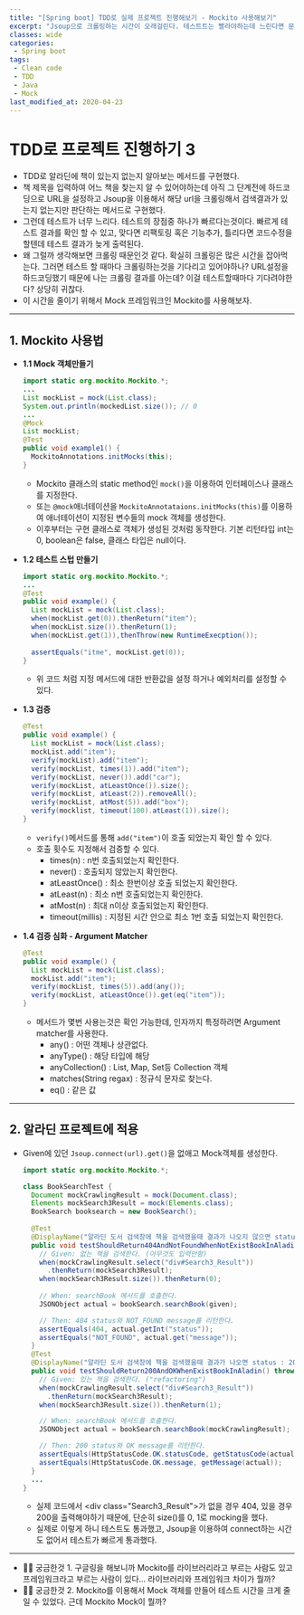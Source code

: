 ```yaml
---
title: "[Spring boot] TDD로 실제 프로젝트 진행해보기 - Mockito 사용해보기"
excerpt: "Jsoup으로 크롤링하는 시간이 오래걸린다. 테스트트는 빨라야하는데 느린다면 문제가 있다! 해결하기위해 Mock을 사용해보자."
classes: wide
categories:
 - Spring boot
tags:
 - Clean code
 - TDD
 - Java
 - Mock
last_modified_at: 2020-04-23
---
```




# TDD로 프로젝트 진행하기 3

* TDD로 알라딘에 책이 있는지 없는지 알아보는 메서드를 구현했다.
* 책 제목을 입력하여 어느 책을 찾는지 알 수 있어야하는데 아직 그 단계전에 하드코딩으로 URL을 설정하고 Jsoup을 이용해서 해당 url을 크롤링해서 검색결과가 있는지 없는지만 판단하는 메서드로 구현했다.
* 그런데 테스트가 너무 느리다. 테스트의 장점중 하나가 빠르다는것이다. 빠르게 테스트 결과를 확인 할 수 있고, 맞다면 리팩토링 혹은 기능추가, 틀리다면 코드수정을 할텐데 테스트 결과가 늦게 출력된다.
* 왜 그럴까 생각해보면 크롤링 때문인것 같다. 확실히 크롤링은 많은 시간을 잡아먹는다. 그러면 테스트 할 때마다 크롤링하는것을 기다리고 있어야하나? URL설정을 하드코딩했기 때문에 나는 크롤링 결과를 아는데? 이걸 테스트할때마다 기다려야한다? 상당히 귀찮다.
* 이 시간을 줄이기 위해서 Mock 프레임워크인 Mockito를 사용해보자.

---

## 1. Mockito 사용법

* **1.1 Mock 객체만들기**

  ```java
  import static org.mockito.Mockito.*;
  ...
  List mockList = mock(List.class);
  System.out.println(mockedList.size()); // 0
  ...
  @Mock
  List mockList;
  @Test
  public void example1() {
    MockitoAnnotations.initMocks(this);
  }
  ```

  * Mockito 클래스의 static method인 `mock()`을 이용하여 인터페이스나 클래스를 지정한다.
  * 또는 `@mock`애너테이션을 `MockitoAnnotataions.initMocks(this)`를 이용하여 애너테이션이 지정된 변수들의 mock 객체를 생성한다.
  * 이후부터는 구현 클래스로 객체가 생성된 것처럼 동작한다. 기본 리턴타입 int는 0, boolean은 false, 클래스 타입은 null이다.

* **1.2 테스트 스텁 만들기**

  ```java
  import static org.mockito.Mockito.*;
  ...
  @Test
  public void example() {
    List mockList = mock(List.class);
    when(mockList.get(0)).thenReturn("item");
    when(mockList.size()).thenReturn(1);
    when(mockList.get(1)),thenThrow(new RuntimeExecption());
      
    assertEquals("itme", mockList.get(0));
  }
  ```

  * 위 코드 처럼 지정 메서드에 대한 반환값을 설정 하거나 예외처리를 설정할 수 있다.

* **1.3 검증**

  ```java
  @Test
  public void example() {
    List mockList = mock(List.class);
    mockList.add("item");
    verify(mockList).add("item");
    verify(mockList, times(1)).add("item");
    verify(mockList, never()).add("car");
    verify(mockList, atLeastOnce()).size();
    verify(mockList, atLeast(2)).removeAll();
    verify(mockList, atMost(5)).add("box");
    verify(mocklist, timeout(100).atLeast(1)).size();
  }
  ```

  * `verify()`메서드를 통해 `add("item")`이 호출 되었는지 확인 할 수 있다.
  * 호출 횟수도 지정해서 검증할 수 있다.
    * times(n) : n번 호출되었는지 확인한다.
    * never() : 호출되지 않았는지 확인한다.
    * atLeastOnce() : 최소 한번이상 호출 되었는지 확인한다.
    * atLeast(n) : 최소 n번 호출되었는지 확인한다.
    * atMost(n) : 최대 n이상 호출되었는지 확인한다.
    * timeout(millis) : 지정된 시간 안으로 최소 1번 호출 되었는지 확인한다.

* **1.4 검증 심화 - Argument Matcher**

  ```java
  @Test
  public void example() {
    List mockList = mock(List.class);
    mockList.add("item");
    verify(mockList, times(5)).add(any());
    verify(mockList, atLeastOnce()).get(eq("item"));
  }
  ```

  * 메서드가 몇번 사용는것은 확인 가능한데, 인자까지 특정하려면 Argument matcher를 사용한다.
    * any() : 어떤 객체나 상관없다.
    * anyType() : 해당 타입에 해당
    * anyCollection() : List, Map, Set등 Collection 객체
    * matches(String regax) : 정규식 문자로 찾는다.
    * eq() : 같은 값

---

## 2. 알라딘 프로젝트에 적용

* Given에 있던 `Jsoup.connect(url).get()`을 없애고 Mock객체를 생성한다.

  ```java
  import static org.mockito.Mockito.*;
  
  class BookSearchTest {
    Document mockCrawlingResult = mock(Document.class);
    Elements mockSearch3Result = mock(Elements.class);
    BookSearch booksearch = new BookSearch();
    
    @Test
    @DisplayName("알라딘 도서 검색창에 책을 검색했을때 결과가 나오지 않으면 status : 404, message : NOT_FOUND를 Json형태로 리턴한다.")
    public void testShouldReturn404AndNotFoundWhenNotExistBookInAladin() throws JSONException {
      // Given: 없는 책을 검색한다. (아무것도 입력안함)
      when(mockCrawlingResult.select("div#Search3_Result"))
        .thenReturn(mockSearch3Result);
      when(mockSearch3Result.size()).thenReturn(0);
     
      // When: searchBook 메서드를 호출한다.
      JSONObject actual = bookSearch.searchBook(given);
  
      // Then: 404 status와 NOT_FOUND message를 리턴한다.
      assertEquals(404, actual.getInt("status"));
      assertEquals("NOT_FOUND", actual.get("message"));
    }
    @Test
    @DisplayName("알라딘 도서 검색창에 책을 검색했을때 결과가 나오면 status : 200, message : OK를 Json형태로 리턴한다.")
    public void testShouldReturn200AndOKWhenExistBookInAladin() throws JSONException {
      // Given: 있는 책을 검색한다. ("refactoring")
      when(mockCrawlingResult.select("div#Search3_Result"))
        .thenReturn(mockSearch3Result);
      when(mockSearch3Result.size()).thenReturn(1);
  
      // When: searchBook 메서드를 호출한다.
      JSONObject actual = bookSearch.searchBook(mockCrawlingResult);
  
      // Then: 200 status와 OK message를 리턴한다.
      assertEquals(HttpStatusCode.OK.statusCode, getStatusCode(actual));
      assertEquals(HttpStatusCode.OK.message, getMessage(actual));
    }
    ...
  }
  ```

  * 실제 코드에서 \<div class="Search3_Result">가 없을 경우 404, 있을 경우 200을 출력해야하기 때문에, 단순히 size()를 0, 1로 mocking을 했다. 
  * 실제로 이렇게 하니 테스트도 통과했고, Jsoup을 이용하여 connect하는 시간도 없어서 테스트가 빠르게 통과했다.

---

* 🙋‍♂️ 궁금한것 1. 구글링을 해보니까 Mockito를 라이브러리라고 부르는 사람도 있고 프레임워크라고 부르는 사람이 있다... 라이브러리와 프레임워크 차이가 뭘까?
* 🙋‍♂️ 궁금한것 2. Mockito를 이용해서 Mock 객체를 만들어 테스트 시간을 크게 줄일 수 있었다. 근데 Mockito Mock이 뭘까?